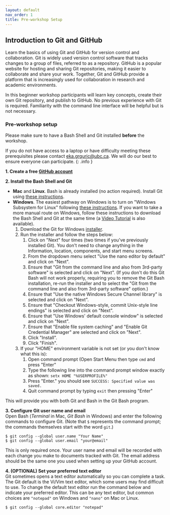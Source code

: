 ```yaml
---
layout: default
nav_order: 1
title: Pre-workshop Setup
---
```

## Introduction to Git and GitHub
Learn the basics of using Git and GitHub for version control and collaboration.  Git is widely used version control software that tracks changes to a group of files, referred to as a repository.  GitHub is a popular website for hosting and sharing Git repositories, making it easier to collaborate and share your work.  Together, Git and GitHub provide a platform that is increasingly used for collaboration in research and academic environments.  

In this beginner workshop participants will learn key concepts, create their own Git repository, and publish to GitHub.  No previous experience with Git is required.  Familiarity with the command line interface will be helpful but is not necessary.

### Pre-workshop setup
Please make sure to have a Bash Shell and Git installed **before** the workshop.

If you do not have access to a laptop or have difficulty meeting these prerequisites please contact eka.grguric@ubc.ca.  We will do our best to ensure everyone can participate.
{: .info }

 **1. Create a free [GitHub account](https://github.com)**

 **2. Install the Bash Shell and Git**
- **Mac** and **Linux**. Bash is already installed (no action required). Install Git using [these instructions](https://git-scm.com/book/en/v2/Getting-Started-Installing-Git).
- **Windows**. The easiest pathway on Windows is to turn on "Windows Subsystem for Linux" following [these instructions](https://stackoverflow.com/questions/36352627/how-to-enable-bash-in-windows-10-developer-preview/36465000#36465000). If you want to take a more manual route on Windows, follow these instructions to download the Bash Shell and Git at the same time (a [Video Tutorial](https://www.youtube.com/watch?v=339AEqk9c-8) is also available).
    1. Download the Git for Windows [installer](https://git-for-windows.github.io).
    2. Run the installer and follow the steps below:
        1. Click on "Next" four times (two times if you've previously installed Git). You don't need to change anything in the Information, location, components, and start menu screens.
        2. From the dropdown menu select "Use the nano editor by default" and click on "Next".
        3. Ensure that "Git from the command line and also from 3rd-party software" is selected and click on "Next". (If you don't do this Git Bash will not work properly, requiring you to remove the Git Bash installation, re-run the installer and to select the "Git from the command line and also from 3rd-party software" option.)
        4. Ensure that "Use the native Windows Secure Channel library" is selected and click on "Next".
        5. Ensure that "Checkout Windows-style, commit Unix-style line endings" is selected and click on "Next".
        6. Ensure that "Use Windows' default console window" is selected and click on "Next".
        7. Ensure that "Enable file system caching" and "Enable Git Credential Manager" are selected and click on "Next".
        8. Click "Install".
        9. Click "Finish".
    3. If your "HOME" environment variable is not set (or you don't know what this is):
        1. Open command prompt (Open Start Menu then type `cmd` and press "Enter"
        2. Type the following line into the command prompt window exactly as shown:
         `setx HOME "%USERPROFILE%"`
        3. Press "Enter." you should see `SUCCESS: Specified value was saved.`
        4. Quit command prompt by typing `exit` then pressing "Enter"

This will provide you with both Git and Bash in the Git Bash program.

 **3. Configure Git user name and email**  
Open Bash (_Terminal_ in Mac, _Git Bash_ in Windows) and enter the following commands to configure Git. (Note that `$` represents the command prompt; the commands themselves start with the word `git`.)

~~~
$ git config --global user.name "Your Name"
$ git config --global user.email "your@email"
~~~

This is only required once. Your user name and email will be recorded with each change you make to documents tracked with Git. The email address should be the same one you used when setting up your GitHub account.

 **4. (OPTIONAL) Set your preferred text editor**  
Git sometimes opens a text editor automatically so you can complete a task. The Git default is the Vi/Vim text editor, which some users may find difficult to use. To change the default text editor run the command below and indicate your preferred editor. This can be any text editor, but common choices are `"notepad"` on Windows and `"nano"` on Mac or Linux.

~~~
$ git config --global core.editor "notepad"
~~~
